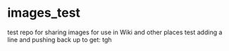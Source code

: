 # images_test
test repo for sharing images for use in Wiki and other places
test adding a line and pushing back up to get: tgh
